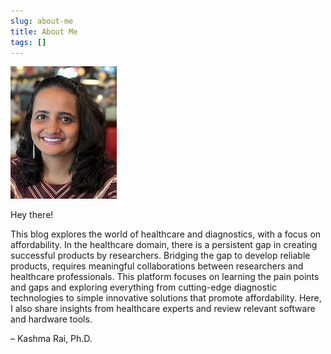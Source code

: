 ```yaml
---
slug: about-me
title: About Me
tags: []
---
```


![Pic](KashmaRai1.jpg)

Hey there!

This blog explores the world of healthcare and diagnostics, with a focus on affordability. In the healthcare domain, there is a persistent gap in creating successful products by researchers. Bridging the gap to develop reliable products, requires meaningful collaborations between researchers and healthcare professionals. This platform focuses on learning the pain points and gaps and exploring everything from cutting-edge diagnostic technologies to simple innovative solutions that promote affordability. Here, I also share insights from healthcare experts and review relevant software and hardware tools. 


  – Kashma Rai, Ph.D.
  
